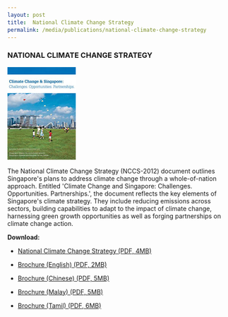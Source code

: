 ```yaml
---
layout: post
title:  National Climate Change Strategy
permalink: /media/publications/national-climate-change-strategy
---
```


### NATIONAL CLIMATE CHANGE STRATEGY

<a href="/images/national-climate-change-strategy.png" target="_blank"> ![National Climate Change Strategy](/images/national-climate-change-strategy.jpg "National Climate Change Strategy")</a>

The National Climate Change Strategy (NCCS-2012) document outlines Singapore's plans to address climate change through a whole-of-nation approach. Entitled 'Climate Change and Singapore: Challenges. Opportunities. Partnerships.', the document reflects the key elements of Singapore's climate strategy. They include reducing emissions across sectors, building capabilities to adapt to the impact of climate change, harnessing green growth opportunities as well as forging partnerships on climate change action.

**Download:**

* [<a href="/docs/default-source/publications/national-climate-change-strategy.pdf" target="_blank">National Climate Change Strategy (PDF, 4MB)</a>](/docs/default-source/publications/national-climate-change-strategy.pdf)

* [<a href="/docs/default-source/publications/national-climate-change-strategy-brochure-english.pdf" target="_blank">Brochure (English) (PDF, 2MB)</a>](/docs/default-source/publications/national-climate-change-strategy-brochure-english.pdf)

* [<a href="/docs/default-source/publications/national-climate-change-strategy-brochure-chinese.pdf" target="_blank">Brochure (Chinese) (PDF, 5MB)</a>](/docs/default-source/publications/national-climate-change-strategy-brochure-chinese.pdf)

* [<a href="/docs/default-source/publications/national-climate-change-strategy-brochure-malay.pdf" target="_blank">Brochure (Malay) (PDF, 5MB)</a>](/docs/default-source/publications/national-climate-change-strategy-brochure-malay.pdf)

* [<a href="/docs/default-source/publications/national-climate-change-strategy-brochure-tamil.pdf" target="_blank">Brochure (Tamil) (PDF, 6MB)</a>](/docs/default-source/publications/national-climate-change-strategy-brochure-tamil.pdf)
